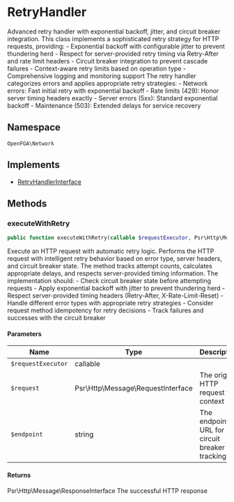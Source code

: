 # RetryHandler

Advanced retry handler with exponential backoff, jitter, and circuit breaker integration. This class implements a sophisticated retry strategy for HTTP requests, providing: - Exponential backoff with configurable jitter to prevent thundering herd - Respect for server-provided retry timing via Retry-After and rate limit headers - Circuit breaker integration to prevent cascade failures - Context-aware retry limits based on operation type - Comprehensive logging and monitoring support The retry handler categorizes errors and applies appropriate retry strategies: - Network errors: Fast initial retry with exponential backoff - Rate limits (429): Honor server timing headers exactly - Server errors (5xx): Standard exponential backoff - Maintenance (503): Extended delays for service recovery

## Namespace
`OpenFGA\Network`

## Implements
* [RetryHandlerInterface](Network/RetryHandlerInterface.md)



## Methods
### executeWithRetry


```php
public function executeWithRetry(callable $requestExecutor, Psr\Http\Message\RequestInterface $request, string $endpoint): Psr\Http\Message\ResponseInterface
```

Execute an HTTP request with automatic retry logic. Performs the HTTP request with intelligent retry behavior based on error type, server headers, and circuit breaker state. The method tracks attempt counts, calculates appropriate delays, and respects server-provided timing information. The implementation should: - Check circuit breaker state before attempting requests - Apply exponential backoff with jitter to prevent thundering herd - Respect server-provided timing headers (Retry-After, X-Rate-Limit-Reset) - Handle different error types with appropriate retry strategies - Consider request method idempotency for retry decisions - Track failures and successes with the circuit breaker

#### Parameters
| Name | Type | Description |
|------|------|-------------|
| `$requestExecutor` | callable |  |
| `$request` | Psr\Http\Message\RequestInterface | The original HTTP request for context |
| `$endpoint` | string | The endpoint URL for circuit breaker tracking |

#### Returns
Psr\Http\Message\ResponseInterface
 The successful HTTP response

